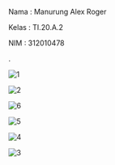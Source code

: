 Nama  : Manurung Alex Roger

Kelas : TI.20.A.2

NIM   : 312010478

.

![1](https://user-images.githubusercontent.com/101391579/232178973-19002da8-31f7-43ad-bbff-6184e5fd8d97.jpeg)

![2](https://user-images.githubusercontent.com/101391579/232178972-4ac3af27-83eb-4dc5-875b-936246e7ec1f.jpeg)

![6](https://user-images.githubusercontent.com/101391579/232178904-5053bdb1-5f07-448a-ba04-0864b7153d2d.jpeg)

![5](https://user-images.githubusercontent.com/101391579/232178919-f7509b44-12c6-4541-9b66-82a69b558083.jpeg)

![4](https://user-images.githubusercontent.com/101391579/232178943-047d551b-3d72-4c39-8bca-ebf12793970a.jpeg)

![3](https://user-images.githubusercontent.com/101391579/232178970-a87745b4-8585-4e1e-b486-c333f8e48339.jpeg)


